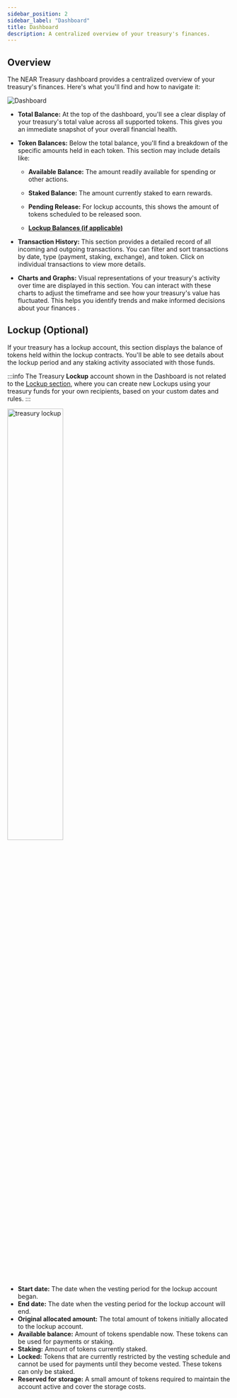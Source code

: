 ```yaml
---
sidebar_position: 2
sidebar_label: "Dashboard"
title: Dashboard
description: A centralized overview of your treasury's finances.
---
```


## Overview

The NEAR Treasury dashboard provides a centralized overview of your treasury's finances. Here's what you'll find and how to navigate it:

<div class="screenshot">

![Dashboard](/img/screens/dashboard.png)

</div>

-   **Total Balance:** At the top of the dashboard, you'll see a clear display of your treasury's total value across all supported tokens. This gives you an immediate snapshot of your overall financial health.
    
-   **Token Balances:** Below the total balance, you'll find a breakdown of the specific amounts held in each token. This section may include details like:

    - **Available Balance:** The amount readily available for spending or other actions.

    - **Staked Balance:** The amount currently staked to earn rewards.

    - **Pending Release:** For lockup accounts, this shows the amount of tokens scheduled to be released soon.

    - [**Lockup Balances (if applicable)**](#lockup-optional)

-  **Transaction History:** This section provides a detailed record of all incoming and outgoing transactions. You can filter and sort transactions by date, type (payment, staking, exchange), and token. Click on individual transactions to view more details.
    
-   **Charts and Graphs:** Visual representations of your treasury's activity over time are displayed in this section. You can interact with these charts to adjust the timeframe and see how your treasury's value has fluctuated. This helps you identify trends and make informed decisions about your finances .

## Lockup (Optional)

If your treasury has a lockup account, this section displays the balance of tokens held within the lockup contracts. You'll be able to see details about the lockup period and any staking activity associated with those funds.

:::info
The Treasury **Lockup** account shown in the Dashboard is not related to the [Lockup section](management/lockup.md), where you can create new Lockups using your treasury funds for your own recipients, based on your custom dates and rules.
:::

<div class="screenshot">
<img src="/img/dashboard/lockup.png" width="50%" alt="treasury lockup" />
</div>

<br />

- **Start date:** The date when the vesting period for the lockup account began.
- **End date:** The date when the vesting period for the lockup account will end.
- **Original allocated amount:** The total amount of tokens initially allocated to the lockup account.
- **Available balance:** Amount of tokens spendable now. These tokens can be used for payments or staking.
- **Staking:** Amount of tokens currently staked.
- **Locked:** Tokens that are currently restricted by the vesting schedule and cannot be used for payments until they become vested. These tokens can only be staked.
- **Reserved for storage:** A small amount of tokens required to maintain the account active and cover the storage costs.
